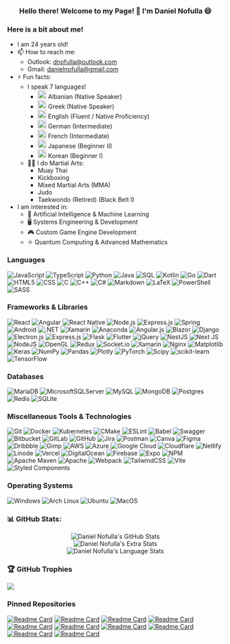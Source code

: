 <h3 align="center">Hello there! Welcome to my Page! 👋 I'm Daniel Nofulla 😄</h3>

### Here is a bit about me!
- I am 24 years old!
- 📫 How to reach me: 
  - Outlook: <a href="mailto:dnofulla@outlook.com">dnofulla@outlook.com</a>
  - Gmail: <a href="mailto:danielnofulla@gmail.com">danielnofulla@gmail.com</a>
- ⚡ Fun facts: 
  - I speak 7 languages! 
    - <img src="https://cdn.britannica.com/00/6200-004-42B7690E/Flag-Albania.jpg" width="20px" /> Albanian (Native Speaker)
    - <img src="https://upload.wikimedia.org/wikipedia/commons/thumb/5/5c/Flag_of_Greece.svg/640px-Flag_of_Greece.svg.png" width="20px" /> Greek (Native Speaker)
    - <img src="https://upload.wikimedia.org/wikipedia/en/thumb/a/a4/Flag_of_the_United_States.svg/1200px-Flag_of_the_United_States.svg.png" width="20px" /> English (Fluent / Native Proficiency)
    - <img src="https://upload.wikimedia.org/wikipedia/en/thumb/b/ba/Flag_of_Germany.svg/1200px-Flag_of_Germany.svg.png" width="20px" /> German (Intermediate)
    - <img src="https://upload.wikimedia.org/wikipedia/en/thumb/c/c3/Flag_of_France.svg/1200px-Flag_of_France.svg.png" width="20px" /> French (Intermediate)
    - <img src="https://upload.wikimedia.org/wikipedia/en/thumb/9/9e/Flag_of_Japan.svg/800px-Flag_of_Japan.svg.png" width="20px" /> Japanese (Beginner II)
    - <img src="https://asiasociety.org/sites/default/files/styles/1200w/public/K/korean-flag.jpg" width="20px" /> Korean (Beginner I)
  - 🥋🥊 I do Martial Arts:
    - Muay Thai
    - Kickboxing
    - Mixed Martial Arts (MMA)
    - Judo
    - Taekwondo (Retired) (Black Belt I)
- I am interested in:
  -  🤖 Artificial Intelligence & Machine Learning
  -  🖥️ Systems Engineering & Development
  -  🎮 Custom Game Engine Development
  -  ⚛️ Quantum Computing & Advanced Mathematics


### Languages

![JavaScript](https://img.shields.io/badge/JavaScript-F7DF1E?style=for-the-badge&logo=javascript&logoColor=black)
![TypeScript](https://img.shields.io/badge/TypeScript-007ACC?style=for-the-badge&logo=typescript&logoColor=white)
![Python](https://img.shields.io/badge/python-3670A0?style=for-the-badge&logo=python&logoColor=ffdd54)
![Java](https://img.shields.io/badge/Java-ED8B00?style=for-the-badge&logo=java&logoColor=white)
![SQL](https://img.shields.io/badge/-SQL-00000F?style=for-the-badge&logo=Microsoft-SQL-Server&logoColor=white)
![Kotlin](https://img.shields.io/badge/kotlin-%237F52FF.svg?style=for-the-badge&logo=kotlin&logoColor=white) 
![Go](https://img.shields.io/badge/go-%2300ADD8.svg?style=for-the-badge&logo=go&logoColor=white) 
![Dart](https://img.shields.io/badge/dart-%230175C2.svg?style=for-the-badge&logo=dart&logoColor=white) 
![HTML5](https://img.shields.io/badge/html5-%23E34F26.svg?style=for-the-badge&logo=html5&logoColor=white) 
![CSS](https://img.shields.io/badge/CSS3-1572B6?style=for-the-badge&logo=css3&logoColor=white)
![C](https://img.shields.io/badge/C-00599C?style=for-the-badge&logo=c&logoColor=white)
![C++](https://img.shields.io/badge/C%2B%2B-00599C?style=for-the-badge&logo=c%2B%2B&logoColor=white)
![C#](https://img.shields.io/badge/C%23-239120?style=for-the-badge&logo=c-sharp&logoColor=white)
![Markdown](https://img.shields.io/badge/markdown-%23000000.svg?style=for-the-badge&logo=markdown&logoColor=white) 
![LaTeX](https://img.shields.io/badge/latex-%23008080.svg?style=for-the-badge&logo=latex&logoColor=white)
![PowerShell](https://img.shields.io/badge/PowerShell-%235391FE.svg?style=for-the-badge&logo=powershell&logoColor=white)
![SASS](https://img.shields.io/badge/SASS-hotpink.svg?style=for-the-badge&logo=SASS&logoColor=white) 


### Frameworks & Libraries
![React](https://img.shields.io/badge/React-20232A?style=for-the-badge&logo=react&logoColor=61DAFB)
![Angular](https://img.shields.io/badge/Angular-DD0031?style=for-the-badge&logo=angular&logoColor=white)
![React Native](https://img.shields.io/badge/React_Native-20232A?style=for-the-badge&logo=react&logoColor=61DAFB)
![Node.js](https://img.shields.io/badge/Node.js-43853D?style=for-the-badge&logo=node.js&logoColor=white)
![Express.js](https://img.shields.io/badge/Express.js-404D59?style=for-the-badge)
![Spring](https://img.shields.io/badge/spring-%236DB33F.svg?style=for-the-badge&logo=spring&logoColor=white) 
![Android](https://img.shields.io/badge/Android-3DDC84?style=for-the-badge&logo=android&logoColor=white)
![.NET](https://img.shields.io/badge/.NET-5C2D91?style=for-the-badge&logo=.net&logoColor=white)
![Xamarin](https://img.shields.io/badge/Xamarin-3498DB?style=for-the-badge&logo=xamarin&logoColor=white)
![Anaconda](https://img.shields.io/badge/Anaconda-%2344A833.svg?style=for-the-badge&logo=anaconda&logoColor=white) 
![Angular.js](https://img.shields.io/badge/angular.js-%23E23237.svg?style=for-the-badge&logo=angularjs&logoColor=white) 
![Blazor](https://img.shields.io/badge/blazor-%235C2D91.svg?style=for-the-badge&logo=blazor&logoColor=white) 
![Django](https://img.shields.io/badge/django-%23092E20.svg?style=for-the-badge&logo=django&logoColor=white) 
![Electron.js](https://img.shields.io/badge/Electron-191970?style=for-the-badge&logo=Electron&logoColor=white) 
![Express.js](https://img.shields.io/badge/express.js-%23404d59.svg?style=for-the-badge&logo=express&logoColor=%2361DAFB) 
![Flask](https://img.shields.io/badge/flask-%23000.svg?style=for-the-badge&logo=flask&logoColor=white) 
![Flutter](https://img.shields.io/badge/Flutter-%2302569B.svg?style=for-the-badge&logo=Flutter&logoColor=white) 
![jQuery](https://img.shields.io/badge/jquery-%230769AD.svg?style=for-the-badge&logo=jquery&logoColor=white) 
![NestJS](https://img.shields.io/badge/nestjs-%23E0234E.svg?style=for-the-badge&logo=nestjs&logoColor=white) 
![Next JS](https://img.shields.io/badge/Next-black?style=for-the-badge&logo=next.js&logoColor=white) 
![NodeJS](https://img.shields.io/badge/node.js-6DA55F?style=for-the-badge&logo=node.js&logoColor=white) 
![OpenGL](https://img.shields.io/badge/OpenGL-%23FFFFFF.svg?style=for-the-badge&logo=opengl)
![Redux](https://img.shields.io/badge/redux-%23593d88.svg?style=for-the-badge&logo=redux&logoColor=white) 
![Socket.io](https://img.shields.io/badge/Socket.io-black?style=for-the-badge&logo=socket.io&badgeColor=010101) 
![Xamarin](https://img.shields.io/badge/Xamarin-3199DC?style=for-the-badge&logo=xamarin&logoColor=white) 
![Nginx](https://img.shields.io/badge/nginx-%23009639.svg?style=for-the-badge&logo=nginx&logoColor=white) 
![Matplotlib](https://img.shields.io/badge/Matplotlib-%23ffffff.svg?style=for-the-badge&logo=Matplotlib&logoColor=black) 
![Keras](https://img.shields.io/badge/Keras-%23D00000.svg?style=for-the-badge&logo=Keras&logoColor=white) 
![NumPy](https://img.shields.io/badge/numpy-%23013243.svg?style=for-the-badge&logo=numpy&logoColor=white) 
![Pandas](https://img.shields.io/badge/pandas-%23150458.svg?style=for-the-badge&logo=pandas&logoColor=white) 
![Plotly](https://img.shields.io/badge/Plotly-%233F4F75.svg?style=for-the-badge&logo=plotly&logoColor=white) 
![PyTorch](https://img.shields.io/badge/PyTorch-%23EE4C2C.svg?style=for-the-badge&logo=PyTorch&logoColor=white) 
![Scipy](https://img.shields.io/badge/SciPy-%230C55A5.svg?style=for-the-badge&logo=scipy&logoColor=%white) 
![scikit-learn](https://img.shields.io/badge/scikit--learn-%23F7931E.svg?style=for-the-badge&logo=scikit-learn&logoColor=white) 
![TensorFlow](https://img.shields.io/badge/TensorFlow-%23FF6F00.svg?style=for-the-badge&logo=TensorFlow&logoColor=white) 


### Databases
![MariaDB](https://img.shields.io/badge/MariaDB-003545?style=for-the-badge&logo=mariadb&logoColor=white) 
![MicrosoftSQLServer](https://img.shields.io/badge/Microsoft%20SQL%20Server-CC2927?style=for-the-badge&logo=microsoft%20sql%20server&logoColor=white) 
![MySQL](https://img.shields.io/badge/mysql-4479A1.svg?style=for-the-badge&logo=mysql&logoColor=white) 
![MongoDB](https://img.shields.io/badge/MongoDB-%234ea94b.svg?style=for-the-badge&logo=mongodb&logoColor=white) 
![Postgres](https://img.shields.io/badge/postgres-%23316192.svg?style=for-the-badge&logo=postgresql&logoColor=white) 
![Redis](https://img.shields.io/badge/redis-%23DD0031.svg?style=for-the-badge&logo=redis&logoColor=white) 
![SQLite](https://img.shields.io/badge/sqlite-%2307405e.svg?style=for-the-badge&logo=sqlite&logoColor=white) 

### Miscellaneous Tools & Technologies
![Git](https://img.shields.io/badge/git-%23F05033.svg?style=for-the-badge&logo=git&logoColor=white) 
![Docker](https://img.shields.io/badge/docker-%230db7ed.svg?style=for-the-badge&logo=docker&logoColor=white)
![Kubernetes](https://img.shields.io/badge/kubernetes-%23326ce5.svg?style=for-the-badge&logo=kubernetes&logoColor=white)
![CMake](https://img.shields.io/badge/CMake-%23008FBA.svg?style=for-the-badge&logo=cmake&logoColor=white)
![ESLint](https://img.shields.io/badge/ESLint-4B3263?style=for-the-badge&logo=eslint&logoColor=white) 
![Babel](https://img.shields.io/badge/Babel-F9DC3e?style=for-the-badge&logo=babel&logoColor=black) 
![Swagger](https://img.shields.io/badge/-Swagger-%23Clojure?style=for-the-badge&logo=swagger&logoColor=white)
![Bitbucket](https://img.shields.io/badge/bitbucket-%230047B3.svg?style=for-the-badge&logo=bitbucket&logoColor=white) 
![GitLab](https://img.shields.io/badge/gitlab-%23181717.svg?style=for-the-badge&logo=gitlab&logoColor=white) 
![GitHub](https://img.shields.io/badge/github-%23121011.svg?style=for-the-badge&logo=github&logoColor=white)
![Jira](https://img.shields.io/badge/jira-%230A0FFF.svg?style=for-the-badge&logo=jira&logoColor=white) 
![Postman](https://img.shields.io/badge/Postman-FF6C37?style=for-the-badge&logo=postman&logoColor=white)
![Canva](https://img.shields.io/badge/Canva-%2300C4CC.svg?style=for-the-badge&logo=Canva&logoColor=white) 
![Figma](https://img.shields.io/badge/figma-%23F24E1E.svg?style=for-the-badge&logo=figma&logoColor=white) 
![Dribbble](https://img.shields.io/badge/Dribbble-EA4C89?style=for-the-badge&logo=dribbble&logoColor=white) 
![Gimp](https://img.shields.io/badge/Gimp-657D8B?style=for-the-badge&logo=gimp&logoColor=FFFFFF)
![AWS](https://img.shields.io/badge/AWS-%23FF9900.svg?style=for-the-badge&logo=amazon-aws&logoColor=white) 
![Azure](https://img.shields.io/badge/azure-%230072C6.svg?style=for-the-badge&logo=microsoftazure&logoColor=white) 
![Google Cloud](https://img.shields.io/badge/GoogleCloud-%234285F4.svg?style=for-the-badge&logo=google-cloud&logoColor=white) 
![Cloudflare](https://img.shields.io/badge/Cloudflare-F38020?style=for-the-badge&logo=Cloudflare&logoColor=white) 
![Netlify](https://img.shields.io/badge/netlify-%23000000.svg?style=for-the-badge&logo=netlify&logoColor=#00C7B7) 
![Linode](https://img.shields.io/badge/linode-00A95C?style=for-the-badge&logo=linode&logoColor=white) 
![Vercel](https://img.shields.io/badge/vercel-%23000000.svg?style=for-the-badge&logo=vercel&logoColor=white) 
![DigitalOcean](https://img.shields.io/badge/DigitalOcean-%230167ff.svg?style=for-the-badge&logo=digitalOcean&logoColor=white) 
![Firebase](https://img.shields.io/badge/firebase-%23039BE5.svg?style=for-the-badge&logo=firebase) 
![Expo](https://img.shields.io/badge/expo-1C1E24?style=for-the-badge&logo=expo&logoColor=#D04A37)
![NPM](https://img.shields.io/badge/NPM-%23CB3837.svg?style=for-the-badge&logo=npm&logoColor=white)
![Apache Maven](https://img.shields.io/badge/Apache%20Maven-C71A36?style=for-the-badge&logo=Apache%20Maven&logoColor=white) 
![Apache](https://img.shields.io/badge/apache-%23D42029.svg?style=for-the-badge&logo=apache&logoColor=white)
![Webpack](https://img.shields.io/badge/webpack-%238DD6F9.svg?style=for-the-badge&logo=webpack&logoColor=black)
![TailwindCSS](https://img.shields.io/badge/tailwindcss-%2338B2AC.svg?style=for-the-badge&logo=tailwind-css&logoColor=white)
![Vite](https://img.shields.io/badge/vite-%23646CFF.svg?style=for-the-badge&logo=vite&logoColor=white) 
![Styled Components](https://img.shields.io/badge/styled--components-DB7093?style=for-the-badge&logo=styled-components&logoColor=white) 

### Operating Systems
![Windows](https://img.shields.io/badge/Windows-0078D6?style=for-the-badge&logo=windows&logoColor=white)
![Arch Linux](https://img.shields.io/badge/Arch_Linux-1793D1?style=for-the-badge&logo=arch-linux&logoColor=white)
![Ubuntu](https://img.shields.io/badge/Ubuntu-E95420?style=for-the-badge&logo=ubuntu&logoColor=white)
![MacOS](https://img.shields.io/badge/mac%20os-000000?style=for-the-badge&logo=macos&logoColor=F0F0F0)

### 📊 GitHub Stats:

<p align="center">
 <img src="https://github-readme-stats.vercel.app/api?username=dnofulla&theme=transparent&hide_border=false&include_all_commits=true" alt="Daniel Nofulla's GitHub Stats" />
  <br />
 <img src="https://github-readme-streak-stats.herokuapp.com/?user=dnofulla&theme=transparent&hide_border=false" alt="Daniel Nofulla's Extra Stats" />
  <br />
 <img src="https://github-readme-stats.vercel.app/api/top-langs/?username=dnofulla&theme=transparent&hide_border=false&include_all_commits=true&count_private=true&size_weight=0.3&count_weight=0.7&layout=compact&langs_count=8&hide=angelscript,racket,html,css&exclude_repo=professional-website,visa-donate-api-server,visa-donate-merchant-web,portfolio-website,first-personal-website,calculator-app,nba-fantasy-simulator-frontend,nba-fantasy-simulator-backend,ICSI-435-TeamProject,Scuffed-PCPartPicker-Idea" alt="Daniel Nofulla's Language Stats" /> 
</p>

<!--
![](https://github-readme-stats.vercel.app/api?username=dnofulla&theme=react&hide_border=false&include_all_commits=true&count_private=true)
![](https://github-readme-stats.vercel.app/api/top-langs/?username=dnofulla&theme=react&hide_border=false&include_all_commits=true&count_private=true&layout=compact)
![](https://github-readme-streak-stats.herokuapp.com/?user=dnofulla&theme=react&hide_border=false)<br/>
-->

### 🏆 GitHub Trophies
![](https://github-profile-trophy.vercel.app/?username=dnofulla&theme=radical&no-frame=false&no-bg=false&margin-w=4)

### Pinned Repositories
[![Readme Card](https://github-readme-stats.vercel.app/api/pin?username=dnofulla&repo=transformer-neural-model&theme=transparent)](https://github.com/dnofulla/transformer-neural-model)
[![Readme Card](https://github-readme-stats.vercel.app/api/pin?username=dnofulla&repo=kmeans-cuda-centroids&theme=transparent)](https://github.com/dnofulla/kmeans-cuda-centroids)
[![Readme Card](https://github-readme-stats.vercel.app/api/pin?username=dnofulla&repo=marketcove-e-commerce-ui&theme=transparent)](https://github.com/dnofulla/marketcove-e-commerce-ui)
[![Readme Card](https://github-readme-stats.vercel.app/api/pin?username=dnofulla&repo=marketcove-e-commerce-backend&theme=transparent)](https://github.com/dnofulla/marketcove-e-commerce-backend)
[![Readme Card](https://github-readme-stats.vercel.app/api/pin?username=dnofulla&repo=crownflame-2d-game-engine&theme=transparent)](https://github.com/dnofulla/crownflame-2d-game-engine)
[![Readme Card](https://github-readme-stats.vercel.app/api/pin?username=dnofulla&repo=battleship-game&theme=transparent)](https://github.com/dnofulla/battleship-game)
[![Readme Card](https://github-readme-stats.vercel.app/api/pin?username=dnofulla&repo=assist-go-android&theme=transparent)](https://github.com/dnofulla/assist-go-android)
[![Readme Card](https://github-readme-stats.vercel.app/api/pin?username=dnofulla&repo=assist-go-server&theme=transparent)](https://github.com/dnofulla/assist-go-server)
[![Readme Card](https://github-readme-stats.vercel.app/api/pin?username=dnofulla&repo=sia-assembler&theme=transparent)](https://github.com/dnofulla/sia-assembler)
[![Readme Card](https://github-readme-stats.vercel.app/api/pin?username=dnofulla&repo=sia-virtual-machine&theme=transparent)](https://github.com/dnofulla/sia-virtual-machine)
